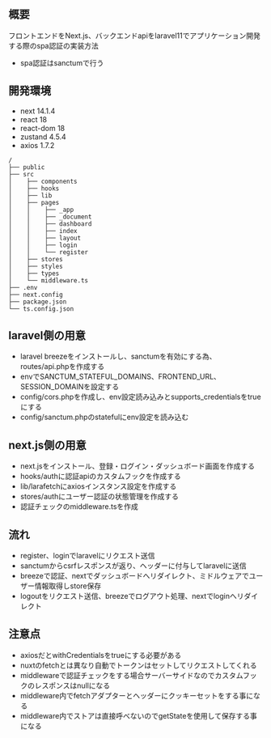 ## 概要

フロントエンドをNext.js、バックエンドapiをlaravel11でアプリケーション開発する際のspa認証の実装方法

- spa認証はsanctumで行う

## 開発環境

- next 14.1.4
- react 18
- react-dom 18
- zustand 4.5.4
- axios 1.7.2

```text
/
├── public
├── src
│    ├── components
│    ├── hooks
│    ├── lib
│    ├── pages
│    │    ├── _app
│    │    ├── _document
│    │    ├── dashboard
│    │    ├── index
│    │    ├── layout
│    │    ├── login
│    │    └── register
│    ├── stores
│    ├── styles
│    ├── types
│    └── middleware.ts      
├── .env
├── next.config
├── package.json
└── ts.config.json

```

## laravel側の用意
- laravel breezeをインストールし、sanctumを有効にする為、routes/api.phpを作成する
- envでSANCTUM_STATEFUL_DOMAINS、FRONTEND_URL、SESSION_DOMAINを設定する
- config/cors.phpを作成し、env設定読み込みとsupports_credentialsをtrueにする
- config/sanctum.phpのstatefulにenv設定を読み込む

## next.js側の用意
- next.jsをインストール、登録・ログイン・ダッシュボード画面を作成する
- hooks/authに認証apiのカスタムフックを作成する
- lib/larafetchにaxiosインスタンス設定を作成する
- stores/authにユーザー認証の状態管理を作成する
- 認証チェックのmiddleware.tsを作成

## 流れ
- register、loginでlaravelにリクエスト送信
- sanctumからcsrfレスポンスが返り、ヘッダーに付与してlaravelに送信
- breezeで認証、nextでダッシュボードへリダイレクト、ミドルウェアでユーザー情報取得しstore保存
- logoutをリクエスト送信、breezeでログアウト処理、nextでloginへリダイレクト

## 注意点

- axiosだとwithCredentialsをtrueにする必要がある
- nuxtのfetchとは異なり自動でトークンはセットしてリクエストしてくれる
- middlewareで認証チェックをする場合サーバーサイドなのでカスタムフックのレスポンスはnullになる
- middleware内でfetchアダプターとヘッダーにクッキーセットをする事になる
- middleware内でストアは直接呼べないのでgetStateを使用して保存する事になる


